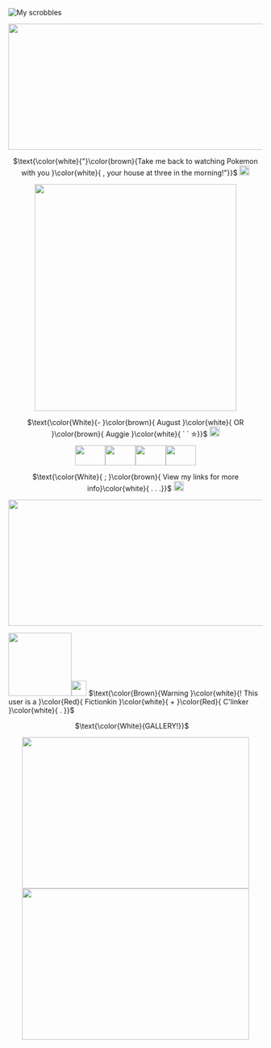 ![My scrobbles](https://lastfm-recently-played.vercel.app/api?user=LiveLaughAJJ&count=5&width=1000&loved=true&show_user=header)
<p align="center">
  <img width="900" height="250" src="https://64.media.tumblr.com/c30f6e3990227352ad641255220418f1/741b4bdb5ff96261-df/s2048x3072/3900275c3a992ebb94526dcd3bead0bac935214e.gifv">
  </p>
  <p align="center">
  $\text{\color{white}{"}\color{brown}{Take me back to watching Pokemon with you }\color{white}{ ,  your house at three in the morning!"}}$ <img width="20" height="20" src="https://i.ibb.co/FqC9zzs/IMG-6407.gif">
  </p>
  <p align="center">
  <img width="400" height="450" src="https://64.media.tumblr.com/09509723e55f7f74dd2c61e9dffd6d83/0841a1a87c191547-39/s250x400/5488c58ff24ac9b5f0b7ed6ce130879f8294b8f5.gifv">
  </p>
   <p align="center">
  $\text{\color{White}{-  }\color{brown}{ August  }\color{white}{ OR }\color{brown}{ Auggie }\color{white}{ ` ` ✮}}$ <img width="20" height="20" src="https://i.ibb.co/cLz4qMT/IMG-6737.gif">
       </p>
  <p align="center">
  <img width="60" height="40" src="https://64.media.tumblr.com/7da3de012953d1fc59a41e43541b9ec5/a9a7655732edd5c6-7d/s100x200/30cc6fe6dd19451c389b5d9809e8984f588fc63f.gifv"><img width="60" height="40" src="https://64.media.tumblr.com/8ccfb511fca14011bf56f1f84e1e3ee2/a9a7655732edd5c6-34/s100x200/8d11f4c6c92bbc74a59b91aa8c81b1ca931fff37.gifv"><img width="60" height="40" src="https://64.media.tumblr.com/57ce10d52dab662edd2289b22437d490/bad77b30b3ba189f-e2/s100x200/b474103e5456474fc0550412da0314a67d7eac23.gifv"><img width="60" height="40" src="https://64.media.tumblr.com/c00317ac54f8015184d21787c8b7010e/bad77b30b3ba189f-17/s100x200/1a36548941f866f7550e7c14f5e5d5904925df6d.gifv">
  <p align="center">
  $\text{\color{White}{     ;  }\color{brown}{ View my links for more info}\color{white}{ . . .}}$ <img width="20" height="20" src="https://i.ibb.co/BZnTkjW/IMG-6625.gif">
  <p align="center">
  <img width="900" height="250" src="https://64.media.tumblr.com/c30f6e3990227352ad641255220418f1/741b4bdb5ff96261-df/s2048x3072/3900275c3a992ebb94526dcd3bead0bac935214e.gifv">
 <p align="left">
<img width="125" height="125" src="https://64.media.tumblr.com/f7d6903874a44b2ea3d41bf58b12f286/668d3fe8304f9427-07/s100x200/d9fb3cd4fcc710bba612cb3413e178160dfe8c2b.gifv"><img width="30" height="30" src="https://xyz.crd.co/assets/images/gallery12/e60f9a14.gif?v=de6feabd"> $\text{\color{Brown}{Warning   }\color{white}{! This user is a  }\color{Red}{ Fictionkin }\color{white}{ + }\color{Red}{ C'linker }\color{white}{ . }}$
</p>
 <p align="center">
  $\text{\color{White}{GALLERY!}}$ <img width="10" height="10" src="https://i.ibb.co/tJ4zpgm/IMG-5001.gif">
   <p align="center"> 
  <img width="450" height="300" src="https://i.ibb.co/XF80tTN/Screenshot-2024-09-17-230118.png"> <img width="450" height="300" src="https://i.ibb.co/vDpSmHM/Screenshot-2024-09-17-191941.pngg">
  
